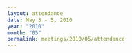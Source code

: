 ```yaml
---
layout: attendance
date: May 3 - 5, 2010
year: "2010"
month: "05"
permalink: meetings/2010/05/attendance
---
```

